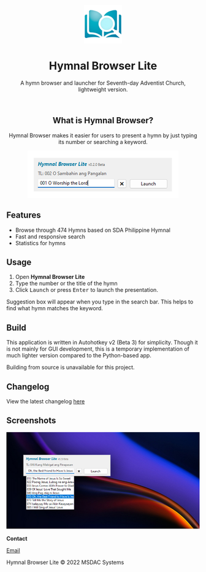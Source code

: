 <p align="center">
    <img alt="Hymnal Browser Lite Logo" src="res/logo.png" width="100px"/>
    <h1 align="center">Hymnal Browser Lite</h1>
    <p align="center">A hymn browser and launcher for Seventh-day Adventist Church, lightweight version.</p>
    <br>
    <h2 align="center">What is Hymnal Browser?</h2>
    <p align="center">Hymnal Browser makes it easier for users to present a hymn by just typing its number or searching a keyword.</p>
    <center><img alt="Hymnal Browser Lite Main Menu Window" src="res/mainmenu.png"/></center>
</p>


## Features
- Browse through 474 Hymns based on SDA Philippine Hymnal
- Fast and responsive search
- Statistics for hymns

## Usage
1. Open **Hymnal Browser Lite**
2. Type the number or the title of the hymn
3. Click <Kbd>Launch</Kbd> or press <Kbd>Enter</Kbd> to launch the presentation.

Suggestion box will appear when you type in the search bar. This helps to find what hymn matches the keyword.

## Build
This application is written in Autohotkey v2 (Beta 3) for simplicity. Though it is not mainly for GUI development, this is a temporary implementation of much lighter version compared to the Python-based app.

Building from source is unavailable for this project.

## Changelog
View the latest changelog [here](CHANGELOG.md)

## Screenshots
![Image](res/screenshot.png)


**Contact**

[Email](mailto:msdacsystems@gmail.com)

Hymnal Browser Lite © 2022 MSDAC Systems
